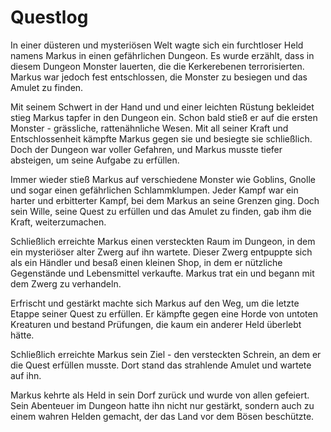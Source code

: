 # Questlog

In einer düsteren und mysteriösen Welt wagte sich ein furchtloser Held namens Markus in einen gefährlichen Dungeon. Es wurde erzählt, dass in diesem Dungeon Monster lauerten, die die Kerkerebenen terrorisierten. Markus war jedoch fest entschlossen, die Monster zu besiegen und das Amulet zu finden.

Mit seinem Schwert in der Hand und und einer leichten Rüstung bekleidet stieg Markus tapfer in den Dungeon ein. Schon bald stieß er auf die ersten Monster - grässliche, rattenähnliche Wesen. Mit all seiner Kraft und Entschlossenheit kämpfte Markus gegen sie und besiegte sie schließlich. Doch der Dungeon war voller Gefahren, und Markus musste tiefer absteigen, um seine Aufgabe zu erfüllen.

Immer wieder stieß Markus auf verschiedene Monster wie Goblins, Gnolle und sogar einen gefährlichen Schlammklumpen. Jeder Kampf war ein harter und erbitterter Kampf, bei dem Markus an seine Grenzen ging. Doch sein Wille, seine Quest zu erfüllen und das Amulet zu finden, gab ihm die Kraft, weiterzumachen.

Schließlich erreichte Markus einen versteckten Raum im Dungeon, in dem ein mysteriöser alter Zwerg auf ihn wartete. Dieser Zwerg entpuppte sich als ein Händler und besaß einen kleinen Shop, in dem er nützliche Gegenstände und Lebensmittel verkaufte. Markus trat ein und begann mit dem Zwerg zu verhandeln.

Erfrischt und gestärkt machte sich Markus auf den Weg, um die letzte Etappe seiner Quest zu erfüllen. Er kämpfte gegen eine Horde von untoten Kreaturen und bestand Prüfungen, die kaum ein anderer Held überlebt hätte.

Schließlich erreichte Markus sein Ziel - den versteckten Schrein, an dem er die Quest erfüllen musste. Dort stand das strahlende Amulet und wartete auf ihn.

Markus kehrte als Held in sein Dorf zurück und wurde von allen gefeiert. Sein Abenteuer im Dungeon hatte ihn nicht nur gestärkt, sondern auch zu einem wahren Helden gemacht, der das Land vor dem Bösen beschützte.
